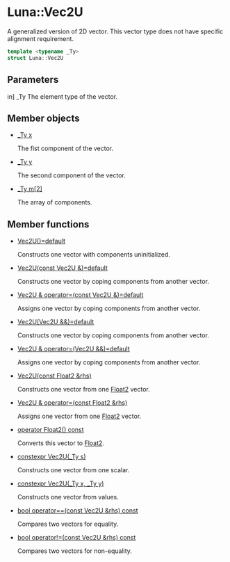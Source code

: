 # Luna::Vec2U
A generalized version of 2D vector. This vector type does not have specific alignment requirement. 

```c++
template <typename _Ty>
struct Luna::Vec2U
```



## Parameters

in] _Ty The element type of the vector. 

## Member objects
* [_Ty x](struct_luna_1_1_vec2_u_1a83d614aa3a837b563ea6c640c5acbd80.md)

    The fist component of the vector. 

* [_Ty y](struct_luna_1_1_vec2_u_1ad50589e0bf2c95d200c5e93a93725ddc.md)

    The second component of the vector. 

* [_Ty m[2]](struct_luna_1_1_vec2_u_1a299b956f4d51ae8b94e03fbf3d9816ce.md)

    The array of components. 

## Member functions
* [Vec2U()=default](struct_luna_1_1_vec2_u_1a8a0a5328beaf1186035397cf899ab657.md)

    Constructs one vector with components uninitialized. 

* [Vec2U(const Vec2U &)=default](struct_luna_1_1_vec2_u_1aaae3706811166171cee7b84cfe47ef83.md)

    Constructs one vector by coping components from another vector. 

* [Vec2U & operator=(const Vec2U &)=default](struct_luna_1_1_vec2_u_1a5b1a93ae050ce0369e6f9b24549926ef.md)

    Assigns one vector by coping components from another vector. 

* [Vec2U(Vec2U &&)=default](struct_luna_1_1_vec2_u_1aeb725059825128685dde784cb306691f.md)

    Constructs one vector by coping components from another vector. 

* [Vec2U & operator=(Vec2U &&)=default](struct_luna_1_1_vec2_u_1ae4164f0e219179d10404750a8e687d97.md)

    Assigns one vector by coping components from another vector. 

* [Vec2U(const Float2 &rhs)](struct_luna_1_1_vec2_u_1a785d8fde946373238d37898ad620a147.md)

    Constructs one vector from one [Float2](struct_luna_1_1_float2.md) vector. 

* [Vec2U & operator=(const Float2 &rhs)](struct_luna_1_1_vec2_u_1a8d0b9b86189e3f5c66d631313381f075.md)

    Assigns one vector from one [Float2](struct_luna_1_1_float2.md) vector. 

* [operator Float2() const](struct_luna_1_1_vec2_u_1a39ce7ff2260db414ecc109a2b5e65f12.md)

    Converts this vector to [Float2](struct_luna_1_1_float2.md). 

* [constexpr Vec2U(_Ty s)](struct_luna_1_1_vec2_u_1a067e2193924163598a861cafce9dbabf.md)

    Constructs one vector from one scalar. 

* [constexpr Vec2U(_Ty x, _Ty y)](struct_luna_1_1_vec2_u_1a1915cd8af9b09a47cff698c60ee49cca.md)

    Constructs one vector from values. 

* [bool operator==(const Vec2U &rhs) const](struct_luna_1_1_vec2_u_1a1500f1e9b47cead3ceca4ae05e3477fb.md)

    Compares two vectors for equality. 

* [bool operator!=(const Vec2U &rhs) const](struct_luna_1_1_vec2_u_1a37f7179c6ccc0cf7ad2f0b78f7b47376.md)

    Compares two vectors for non-equality. 

